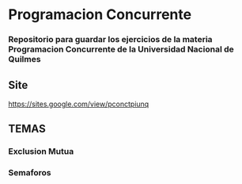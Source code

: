 # Programacion Concurrente
### Repositorio para guardar los ejercicios de la materia Programacion Concurrente de la Universidad Nacional de Quilmes
## Site
https://sites.google.com/view/pconctpiunq
## TEMAS
### Exclusion Mutua
### Semaforos 
